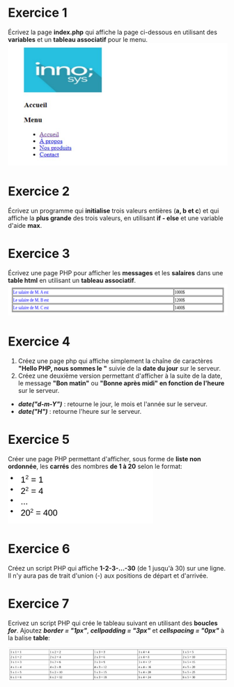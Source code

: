 # Exercice 1
Écrivez la page **index.php** qui affiche la page ci-dessous en utilisant des **variables** et un **tableau associatif** pour le menu.
![Page d'accueil](screenshots/ex1.png)

# Exercice 2
Écrivez un programme qui **initialise** trois valeurs entières (**a, b et c**) et qui affiche la **plus grande** des trois valeurs, en utilisant **if - else** et une
variable d'aide **max**.

# Exercice 3
Écrivez une page PHP pour afficher les **messages** et les **salaires** dans une **table html** en utilisant un **tableau associatif**.
![Exercice 3](screenshots/ex3.png)

# Exercice 4
1. Créez une page php qui affiche simplement la chaîne de caractères **"Hello PHP, nous sommes le "** suivie de la **date du jour** sur le serveur.
2. Créez une deuxième version permettant d'afficher à la suite de la date, le message **"Bon matin"** ou **"Bonne après midi" en fonction de l'heure** sur le serveur.

- **_date("d-m-Y")_** : retourne le jour, le mois et l'année sur le serveur.
- **_date("H")_** : retourne l'heure sur le serveur.

# Exercice 5
Créer une page PHP permettant d'afficher, sous forme de **liste non ordonnée**, les **carrés** des nombres **de 1 à 20** selon le format:
![Exercice 5](screenshots/ex5.png)

# Exercice 6
Créez un script PHP qui affiche **1-2-3-...-30** (de 1 jusqu'à 30) sur une ligne. Il n'y aura pas de trait d'union (-) aux positions de départ et d'arrivée.

# Exercice 7
Ecrivez un script PHP qui crée le tableau suivant en utilisant des **boucles _for_**. Ajoutez **_border = "1px"_**, **_cellpadding = "3px"_** et **_cellspacing = "0px"_** à la balise **table**:

![Exercice 7](screenshots/ex7.png)
